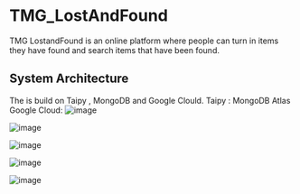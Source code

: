 # TMG_LostAndFound
TMG LostandFound is an online platform where people can turn in items they have found and search items that have been found.


## System Architecture
The is build on Taipy , MongoDB and Google Clould.
Taipy : 
MongoDB Atlas
Google Cloud:
![image](https://github.com/Forchapeatl/TMG_LostAndFound/assets/24577149/140e1f22-8858-4160-9170-a8cba9ea6bc2)

![image](https://github.com/Forchapeatl/TMG_LostAndFound/assets/24577149/e72b2d55-512a-4cdd-b02a-02c8ff75fd62)

![image](https://github.com/Forchapeatl/TMG_LostAndFound/assets/24577149/72779cd1-4e2a-4c30-8179-43be3231a2e8)

![image](https://github.com/Forchapeatl/TMG_LostAndFound/assets/24577149/48b8ab7c-bbf7-4e08-b56b-bd6dec3c82bb)


![image](https://github.com/Forchapeatl/TMG_LostAndFound/assets/24577149/eebee505-6347-42e5-bbdc-7b93d8e96507)
